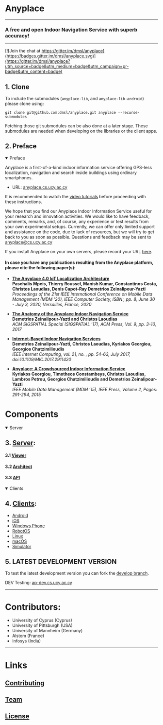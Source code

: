 # Anyplace

---
### A free and open Indoor Navigation Service with superb accuracy!
---

[![Join the chat at https://gitter.im/dmsl/anyplace](https://badges.gitter.im/dmsl/anyplace.svg)](https://gitter.im/dmsl/anyplace?utm_source=badge&utm_medium=badge&utm_campaign=pr-badge&utm_content=badge)


## 1. Clone
To include the submodules (`anyplace-lib`, and `anyplace-lib-android`) please clone using:
```
git clone git@github.com:dmsl/anyplace.git anyplace --recurse-submodules
```

Fetching those git submodules can be also done at a later stage.
These submodules are needed when developing on the libraries or the client apps.

## 2. Preface 

<details open>
<summary>
Preface
</summary>

Anyplace is a first-of-a-kind indoor information service offering GPS-less
localization, navigation and search inside buildings using ordinary smartphones. 
	 
- URL: [anyplace.cs.ucy.ac.cy](https://anyplace.cs.ucy.ac.cy)

It is recommended to watch the [video tutorials](https://anyplace.cs.ucy.ac.cy/#how-works) before proceeding with these instructions.

We hope that you find our Anyplace Indoor Information Service useful for your research and innovation activities.  We would like to have feedback, comments, remarks, and, of course, any experience or test results from your own experimental setups. Currently, we can offer only limited support and assistance on the code, due to lack of resources, but we will try to get back to you as soon as possible. Questions and feedback may be sent to
anyplace@cs.ucy.ac.cy

If you install Anyplace on your own servers, please record your URL
[here](https://docs.google.com/spreadsheets/d/1GQySk4omlEcTPWoAt_Vt3WUmVbqFko4xoFKQ2N222RI/edit?usp=sharing).

#### In case you have any publications resulting from the Anyplace platform, please cite the following paper(s):

- [**The Anyplace 4.0 IoT Localization Architecture**](https://www.cs.ucy.ac.cy/~dzeina/papers/mdm20-a4iot.pdf)  
  **Paschalis Mpeis, Thierry Roussel, Manish Kumar, Constantinos Costa, Christos Laoudias, Denis Capot-Ray Demetrios Zeinalipour-Yazti**  
  _Proceedings of the 21st IEEE International Conference on Mobile Data Management (MDM '20), IEEE Computer Society, ISBN:, pp. 8, June 30 - July 3, 2020, Versailles, France, 2020_

- [**The Anatomy of the Anyplace Indoor Navigation Service**](http://www.sigspatial.org/sigspatial-special-issues/sigspatial-special-volume-9-number-2-july-2017/04-Paper01_Anatomy.pdf)  
  **Demetrios Zeinalipour-Yazti and Christos Laoudias**  
  _ACM SIGSPATIAL Special (SIGSPATIAL '17), ACM Press, Vol. 9, pp. 3-10, 2017_

- [**Internet-Based Indoor Navigation Services**](http://www.cs.ucy.ac.cy/~dzeina/papers/ic16-iin.pdf)  
  **Demetrios Zeinalipour-Yazti, Christos Laoudias, Kyriakos Georgiou, Georgios Chatzimilioudis**  
  _IEEE Internet Computing, vol. 21, no. , pp. 54-63, July 2017, doi:10.1109/MIC.2017.2911420_

- [**Anyplace: A Crowdsourced Indoor Information Service**](http://www.cs.ucy.ac.cy/~dzeina/papers/mdm15-anyplace-demo.pdf)  
  **Kyriakos Georgiou, Timotheos Constambeys, Christos Laoudias, Lambros Petrou, Georgios Chatzimilioudis and Demetrios Zeinalipour-Yazti**  
  _IEEE Mobile Data Management (MDM ’15), IEEE Press, Volume 2, Pages: 291-294, 2015_

</details>

# Components 

<details open>
<summary>
Server
</summary>

## 3. [Server](server):

#### 3.1 [Viewer](https://anyplace.cs.ucy.ac.cy/viewer/)

#### 3.2 [Architect](https://anyplace.cs.ucy.ac.cy/architect/)

#### 3.3 [API](https://anyplace.cs.ucy.ac.cy/developers/)
</details>

<details open>
<summary>
Clients
</summary>

## 4. [Clients](clients):
- [Android](clients/android/)
- [iOS](clients/deprecated/ios/)
- [Windows Phone](clients/deprecated/windows-phone/)
- [RobotOS](clients/robotos/)
- [Linux](clients/linux/)
- [macOS](clients/macos/)
- [Simulator](clients/simulator)

</details>

## 5. LATEST DEVELOPMENT VERSION
To test the latest development version you can fork the [develop branch](https://github.com/dmsl/anyplace/tree/develop).

DEV Testing: [ap-dev.cs.ucy.ac.cy](https://ap-dev.cs.ucy.ac.cy)

---

# Contributors: 
- University of Cyprus (Cyprus)
- University of Pittsburgh (USA)
- University of Mannheim (Germany)
- Alstom (France)
- Infosys (India)

---

# Links

## [Contributing](CONTRIBUTING.md)

## [Team](https://anyplace.cs.ucy.ac.cy/#about)

## [License](LICENSE.txt)
